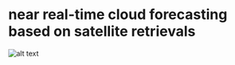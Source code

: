 # near real-time cloud forecasting based on satellite retrievals

![alt text](http://url/to/img.png)
